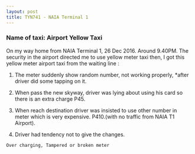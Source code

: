 ```yaml
---
layout: post
title: TYN741 - NAIA Terminal 1
---
```


### Name of taxi: Airport Yellow Taxi

On my way home from NAIA Terminal 1, 26 Dec 2016. Around 9.40PM. The security in the airport directed me to use yellow meter taxi then, I got this yellow meter airport taxi from the waiting line :

1. The meter suddenly show random number, not working properly, *after driver did some tapping on it.

2. When pass the new skyway, driver was lying about using his card so there is an extra charge P45.

3. When reach destination driver was insisted to use other number in meter which is very expensive. P410.(with no traffic from NAIA T1 Airport).

4. Driver had tendency not to give the changes.

```Over charging, Tampered or broken meter```
